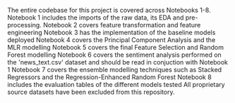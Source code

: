 The entire codebase for this project is covered across Notebooks 1-8. 
Notebook 1 includes the imports of the raw data, its EDA and pre-processing. 
Notebook 2 covers feature transformation and feature engineering 
Notebook 3 has the implementation of the baseline models deployed 
Notebook 4 covers the Principal Component Analysis and the MLR modelling 
Notebook 5 covers the final Feature Selection and Random Forest modelling 
Notebook 6 covers the sentiment analysis performed on the 'news_text.csv' dataset and should be read in conjuction with Notebook 1 
Notebook 7 covers the ensemble modelling techniques such as Stacked Regressors and the Regression-Enhanced Random Forest 
Notebook 8 includes the evaluation tables of the different models tested 
All proprietary source datasets have been excluded from this repository.

